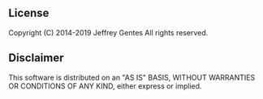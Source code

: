 ## License

Copyright (C) 2014-2019 Jeffrey Gentes
All rights reserved.

## Disclaimer

This software is distributed on an "AS IS" BASIS, WITHOUT WARRANTIES OR CONDITIONS OF ANY KIND, either express or implied.
